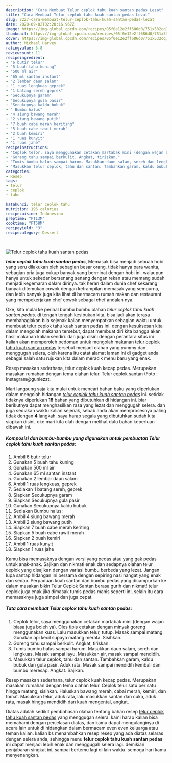 ```yaml
---
description: "Cara Membuat Telur ceplok tahu kuah santan pedas Lezat"
title: "Cara Membuat Telur ceplok tahu kuah santan pedas Lezat"
slug: 2227-cara-membuat-telur-ceplok-tahu-kuah-santan-pedas-lezat
date: 2020-09-02T02:20:16.967Z
image: https://img-global.cpcdn.com/recipes/05f0e12e2ff686d0/751x532cq70/telur-ceplok-tahu-kuah-santan-pedas-foto-resep-utama.jpg
thumbnail: https://img-global.cpcdn.com/recipes/05f0e12e2ff686d0/751x532cq70/telur-ceplok-tahu-kuah-santan-pedas-foto-resep-utama.jpg
cover: https://img-global.cpcdn.com/recipes/05f0e12e2ff686d0/751x532cq70/telur-ceplok-tahu-kuah-santan-pedas-foto-resep-utama.jpg
author: Michael Harvey
ratingvalue: 3.8
reviewcount: 11
recipeingredient:
- "6 butir telur"
- "5 buah tahu kuning"
- "500 ml air"
- "65 ml santan instant"
- "2 lembar daun salam"
- "1 ruas lengkuas geprek"
- "1 batang sereh geprek"
- "Secukupnya garam"
- "Secukupnya gula pasir"
- "Secukupnya kaldu bubuk"
- " Bumbu halus"
- "4 siung bawang merah"
- "2 siung bawang putih"
- "7 buah cabe merah keriting"
- "5 buah cabe rawit merah"
- "2 buah kemiri"
- "1 ruas kunyit"
- "1 ruas jahe"
recipeinstructions:
- "Ceplok telor, saya menggunakan cetakan martabak mini (dengan wajan biasa juga boleh ya). Oles tipis cetakan dengan minyak goreng menggunakan kuas. Lalu masukkan telur, tutup. Masak sampai matang. Gunakan api kecil supaya matang merata. Sisihkan."
- "Goreng tahu sampai berkulit. Angkat, tiriskan."
- "Tumis bumbu halus sampai harum. Masukkan daun salam, sereh dan lengkuas. Masak sampai layu. Masukkan air, masak sampai mendidih."
- "Masukkan telur ceplok, tahu dan santan. Tambahkan garam, kaldu bubuk dan gula pasir. Aduk rata. Masak sampai mendidih kembali dan bumbu meresap. Angkat. Sajikan."
categories:
- Resep
tags:
- telur
- ceplok
- tahu

katakunci: telur ceplok tahu 
nutrition: 196 calories
recipecuisine: Indonesian
preptime: "PT13M"
cooktime: "PT58M"
recipeyield: "3"
recipecategory: Dessert

---
```



![Telur ceplok tahu kuah santan pedas](https://img-global.cpcdn.com/recipes/05f0e12e2ff686d0/751x532cq70/telur-ceplok-tahu-kuah-santan-pedas-foto-resep-utama.jpg)

<b><i>telur ceplok tahu kuah santan pedas</i></b>, Memasak bisa menjadi sebuah hobi yang seru dilakukan oleh sebagian besar orang. tidak hanya para wanita, sebagian pria juga cukup banyak yang berminat dengan hobi ini. walaupun hanya untuk sekedar bersenang senang dengan rekan atau memang sudah menjadi kegemaran dalam dirinya. tak heran dalam dunia chef sekarang banyak ditemukan cowok dengan ketrampilan memasak yang sempurna, dan lebih banyak juga kita lihat di bermacam rumah makan dan restaurant yang mempekerjakan chef cowok sebagai chef andalan nya.

Oke, kita mulai ke perihal bumbu bumbu olahan <i>telur ceplok tahu kuah santan pedas</i>. di tengah tengah kesibukan kita, bisa jadi akan terasa membahagiakan bila sejenak kalian menyempatkan sebagian waktu untuk membuat telur ceplok tahu kuah santan pedas ini. dengan kesuksesan kita dalam mengolah makanan tersebut, dapat membuat diri kita bangga akan hasil makanan kalian sendiri. dan juga disini dengan perantara situs ini kalian akan memperoleh pedoman untuk mengolah makanan <u>telur ceplok tahu kuah santan pedas</u> tersebut menjadi olahan yang yummy dan menggugah selera, oleh karena itu catat alamat laman ini di gadget anda sebagai salah satu rujukan kita dalam meracik menu baru yang enak.

Resep masakan sederhana, telur ceplok kuah kecap pedas. Merupakan masakan rumahan dengan tema olahan telur. Telur ceplok santan (Foto : Instagram@guniezzt.


Mari langsung saja kita mulai untuk mencari bahan baku yang diperlukan dalam mengolah hidangan <u><i>telur ceplok tahu kuah santan pedas</i></u> ini. setidak tidaknya diperlukan <b>18</b> bahan yang dibutuhkan di hidangan ini. biar berikutnya dapat menghasilkan rasa yang lezat dan menggugah selera. dan juga sediakan waktu kalian sejenak, sebab anda akan memprosesnya paling tidak dengan <b>4</b> langkah. saya harap segala yang dibutuhkan sudah kita siapkan disini, oke mari kita olah dengan melihat dulu bahan keperluan dibawah ini.

<!--inarticleads1-->

##### Komposisi dan bumbu-bumbu yang digunakan untuk pembuatan Telur ceplok tahu kuah santan pedas:

1. Ambil 6 butir telur
1. Gunakan 5 buah tahu kuning
1. Gunakan 500 ml air
1. Gunakan 65 ml santan instant
1. Gunakan 2 lembar daun salam
1. Ambil 1 ruas lengkuas, geprek
1. Sediakan 1 batang sereh, geprek
1. Siapkan Secukupnya garam
1. Siapkan Secukupnya gula pasir
1. Gunakan Secukupnya kaldu bubuk
1. Sediakan  Bumbu halus:
1. Ambil 4 siung bawang merah
1. Ambil 2 siung bawang putih
1. Siapkan 7 buah cabe merah keriting
1. Siapkan 5 buah cabe rawit merah
1. Siapkan 2 buah kemiri
1. Ambil 1 ruas kunyit
1. Siapkan 1 ruas jahe


Kamu bisa memasaknya dengan versi yang pedas atau yang gak pedas untuk anak-anak. Sajikan dan nikmati enak dan sedapnya olahan telur ceplok yang disajikan dengan variasi bumbu berbeda yang lezat. Jangan lupa santap hidangan ini bersama dengan sepiring nasi hangat yang enak dan sedap. Perpaduan kuah santan dan bumbu pedas yang dicampurkan ke dalam masakan bikin Telur Ceplok Santan berasa gurih dan nikmat! telur ceplok juga enak jika dimasak tumis pedas manis seperti ini, selain itu cara memasaknya juga simpel dan juga cepat. 

<!--inarticleads2-->

##### Tata cara membuat Telur ceplok tahu kuah santan pedas:

1. Ceplok telor, saya menggunakan cetakan martabak mini (dengan wajan biasa juga boleh ya). Oles tipis cetakan dengan minyak goreng menggunakan kuas. Lalu masukkan telur, tutup. Masak sampai matang. Gunakan api kecil supaya matang merata. Sisihkan.
1. Goreng tahu sampai berkulit. Angkat, tiriskan.
1. Tumis bumbu halus sampai harum. Masukkan daun salam, sereh dan lengkuas. Masak sampai layu. Masukkan air, masak sampai mendidih.
1. Masukkan telur ceplok, tahu dan santan. Tambahkan garam, kaldu bubuk dan gula pasir. Aduk rata. Masak sampai mendidih kembali dan bumbu meresap. Angkat. Sajikan.


Resep masakan sederhana, telur ceplok kuah kecap pedas. Merupakan masakan rumahan dengan tema olahan telur. Ceplok telur satu per satu hingga matang, sisihkan. Haluskan bawang merah, cabai merah, kemiri, dan tomat. Masukkan telur, aduk rata, lalu masukkan santan dan cuka, aduk rata, masak hingga mendidih dan kuah mengental, angkat. 

Diatas adalah sedikit pembahasan olahan tentang bahan resep <u>telur ceplok tahu kuah santan pedas</u> yang menggugah selera. kami harap kalian bisa memahami dengan penjelasan diatas, dan kamu dapat mengulanginya di acara lain untuk di hidangkan dalam bermacam even even keluarga atau teman kalian. kalian bs menambahkan resep resep yang ada diatas selaras dengan selera anda, sehingga menu <b>telur ceplok tahu kuah santan pedas</b> ini dapat menjadi lebih enak dan menggugah selera lagi. demikian penjabaran singkat ini, sampai bertemu lagi di lain waktu. semoga hari kamu menyenangkan.
